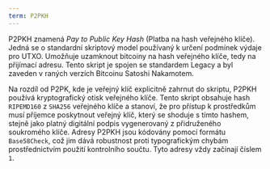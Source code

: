 ```yaml
---
term: P2PKH
---
```


P2PKH znamená *Pay to Public Key Hash* (Platba na hash veřejného klíče). Jedná se o standardní skriptový model používaný k určení podmínek výdaje pro UTXO. Umožňuje uzamknout bitcoiny na hash veřejného klíče, tedy na přijímací adresu. Tento skript je spojen se standardem Legacy a byl zaveden v raných verzích Bitcoinu Satoshi Nakamotem.

Na rozdíl od P2PK, kde je veřejný klíč explicitně zahrnut do skriptu, P2PKH používá kryptografický otisk veřejného klíče. Tento skript obsahuje hash `RIPEMD160` z `SHA256` veřejného klíče a stanoví, že pro přístup k prostředkům musí příjemce poskytnout veřejný klíč, který se shoduje s tímto hashem, stejně jako platný digitální podpis vygenerovaný z přidruženého soukromého klíče. Adresy P2PKH jsou kódovány pomocí formátu `Base58Check`, což jim dává robustnost proti typografickým chybám prostřednictvím použití kontrolního součtu. Tyto adresy vždy začínají číslem `1`.